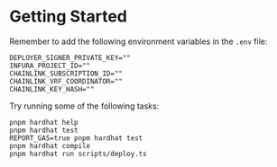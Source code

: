 # Getting Started

Remember to add the following environment variables in the `.env` file:

```
DEPLOYER_SIGNER_PRIVATE_KEY=""
INFURA_PROJECT_ID=""
CHAINLINK_SUBSCRIPTION_ID=""
CHAINLINK_VRF_COORDINATOR=""
CHAINLINK_KEY_HASH=""
```

Try running some of the following tasks:

```shell
pnpm hardhat help
pnpm hardhat test
REPORT_GAS=true pnpm hardhat test
pnpm hardhat compile
pnpm hardhat run scripts/deploy.ts
```
